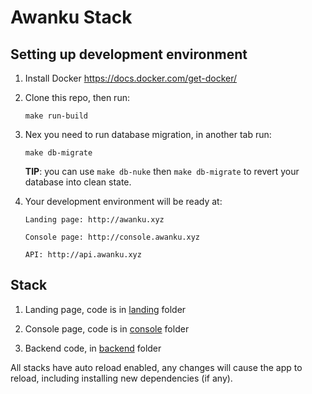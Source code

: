 Awanku Stack
============

## Setting up development environment

1. Install Docker https://docs.docker.com/get-docker/

1. Clone this repo, then run:

    ```
    make run-build
    ```

1. Nex you need to run database migration, in another tab run:


    ```
    make db-migrate
    ```

    **TIP**: you can use `make db-nuke` then `make db-migrate` to revert your database into clean state.


1. Your development environment will be ready at:

    ```
    Landing page: http://awanku.xyz

    Console page: http://console.awanku.xyz

    API: http://api.awanku.xyz
    ```

## Stack

1. Landing page, code is in [landing](landing) folder

2. Console page, code is in [console](console) folder

3. Backend code, in [backend](backend) folder

All stacks have auto reload enabled, any changes will cause the app to reload, including installing new dependencies (if any).
